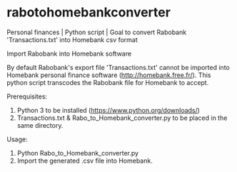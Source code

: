 # rabotohomebankconverter
Personal finances | Python script | Goal to convert Rabobank 'Transactions.txt' into Homebank csv format

Import Rabobank into Homebank software


By default Rabobank's export file 'Transactions.txt' cannot be imported into Homebank personal finance software (http://homebank.free.fr/). This python script transcodes the Rabobank file for Homebank to accept. 

Prerequisites: 

1. Python 3 to be installed (https://www.python.org/downloads/)
2. Transactions.txt & Rabo_to_Homebank_converter.py to be placed in the same directory. 

Usage:

1. Python Rabo_to_Homebank_converter.py
2. Import the generated .csv file into Homebank. 
